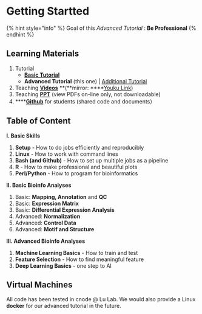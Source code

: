 # Getting Startted

{% hint style="info" %}
Goal of this _Advanced Tutorial_ :  **Be Professional**
{% endhint %}

## Learning Materials

1. Tutorial 
   * [**Basic Tutorial**](https://lulab.gitbooks.io/teaching)
   * **Advanced Tutorial** \(this one\) \| [Additional Tutorial](https://youngleebbs.gitbook.io/bioinfo-training/)
2. Teaching [**Videos**](https://cloud.tsinghua.edu.cn/d/db0fb4fecb5547e5b19b/) **\(**mirror: ****[Youku Link](http://list.youku.com/albumlist/show/id_51618375.html)\)
3. Teaching [**PPT**](https://www.jianguoyun.com/p/DTwA_GEQ0NLuBRjA9UY) \(view PDFs on-line only, not downloadable\)
4. \*\*\*\*[**Github**](https://lulab.github.io/training) for students \(shared code and documents）

## Table of Content

**I. Basic Skills**

1. **Setup** - How to do  jobs efficiently and reproducibly 
2. **Linux** - How to work with command lines
3. **Bash \(and Github\)** - How to set up multiple jobs as a pipeline
4. **R** - How to make professional and beautiful plots
5. **Perl/Python** - How to program for bioinformatics

**II. Basic Bioinfo Analyses**

1. Basic: **Mapping, Annotation** and **QC**
2. Basic: **Expression Matrix**
3. Basic: **Differential Expression Analysis**
4. Advanced: **Normalization**
5. Advanced: **Control Data**
6. Advanced: **Motif and Structure**

**III. Advanced Bioinfo Analyses**

1. **Machine Learning Basics** - How to train and test
2. **Feature Selection** - How to find meaningful feature
3. **Deep Learning Basics** - one step to AI

## Virtual Machines

All code has been tested in cnode @ Lu Lab. We would also provide a Linux **docker** for our advanced tutorial in the future.

